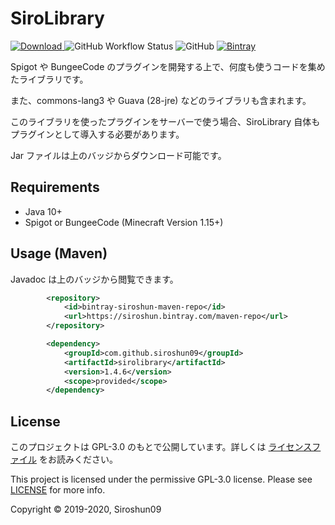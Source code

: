 # SiroLibrary

[![Download](https://api.bintray.com/packages/siroshun/maven-repo/SiroLibrary/images/download.svg) ](https://bintray.com/siroshun/maven-repo/SiroLibrary/_latestVersion)
![GitHub Workflow Status](https://img.shields.io/github/workflow/status/SiroPlugins/SiroLibrary/Java%20CI)
![GitHub](https://img.shields.io/github/license/SiroPlugins/SiroLibrary)
[![Bintray](https://img.shields.io/bintray/v/siroshun/maven-repo/SiroLibrary?color=orange&label=Javadoc)](https://siroplugins.github.io/SiroLibrary/)

Spigot や BungeeCode のプラグインを開発する上で、何度も使うコードを集めたライブラリです。

また、commons-lang3 や Guava (28-jre) などのライブラリも含まれます。

このライブラリを使ったプラグインをサーバーで使う場合、SiroLibrary 自体もプラグインとして導入する必要があります。

Jar ファイルは上のバッジからダウンロード可能です。

## Requirements

- Java 10+
- Spigot or BungeeCode (Minecraft Version 1.15+)

## Usage (Maven)

Javadoc は上のバッジから閲覧できます。

```xml
        <repository>
            <id>bintray-siroshun-maven-repo</id>
            <url>https://siroshun.bintray.com/maven-repo</url>
        </repository>
```
```xml
        <dependency>
            <groupId>com.github.siroshun09</groupId>
            <artifactId>sirolibrary</artifactId>
            <version>1.4.6</version>
            <scope>provided</scope>
        </dependency>
```

## License

このプロジェクトは GPL-3.0 のもとで公開しています。詳しくは [ライセンスファイル](LICENSE) をお読みください。

This project is licensed under the permissive GPL-3.0 license. Please see [LICENSE](LICENSE) for more info.

Copyright © 2019-2020, Siroshun09